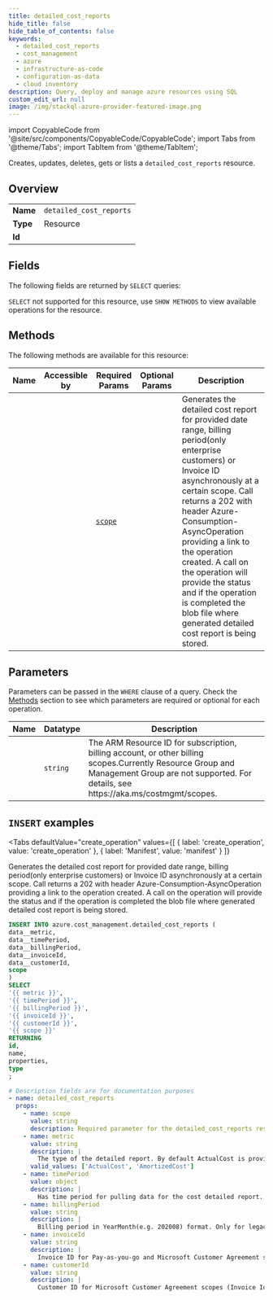 ```yaml
--- 
title: detailed_cost_reports
hide_title: false
hide_table_of_contents: false
keywords:
  - detailed_cost_reports
  - cost_management
  - azure
  - infrastructure-as-code
  - configuration-as-data
  - cloud inventory
description: Query, deploy and manage azure resources using SQL
custom_edit_url: null
image: /img/stackql-azure-provider-featured-image.png
---
```


import CopyableCode from '@site/src/components/CopyableCode/CopyableCode';
import Tabs from '@theme/Tabs';
import TabItem from '@theme/TabItem';

Creates, updates, deletes, gets or lists a <code>detailed_cost_reports</code> resource.

## Overview
<table><tbody>
<tr><td><b>Name</b></td><td><code>detailed_cost_reports</code></td></tr>
<tr><td><b>Type</b></td><td>Resource</td></tr>
<tr><td><b>Id</b></td><td><CopyableCode code="azure.cost_management.detailed_cost_reports" /></td></tr>
</tbody></table>

## Fields

The following fields are returned by `SELECT` queries:

`SELECT` not supported for this resource, use `SHOW METHODS` to view available operations for the resource.


## Methods

The following methods are available for this resource:

<table>
<thead>
    <tr>
    <th>Name</th>
    <th>Accessible by</th>
    <th>Required Params</th>
    <th>Optional Params</th>
    <th>Description</th>
    </tr>
</thead>
<tbody>
<tr>
    <td><a href="#create_operation"><CopyableCode code="create_operation" /></a></td>
    <td><CopyableCode code="insert" /></td>
    <td><a href="#parameter-scope"><code>scope</code></a></td>
    <td></td>
    <td>Generates the detailed cost report for provided date range, billing period(only enterprise customers) or Invoice ID asynchronously at a certain scope. Call returns a 202 with header Azure-Consumption-AsyncOperation providing a link to the operation created. A call on the operation will provide the status and if the operation is completed the blob file where generated detailed cost report is being stored.</td>
</tr>
</tbody>
</table>

## Parameters

Parameters can be passed in the `WHERE` clause of a query. Check the [Methods](#methods) section to see which parameters are required or optional for each operation.

<table>
<thead>
    <tr>
    <th>Name</th>
    <th>Datatype</th>
    <th>Description</th>
    </tr>
</thead>
<tbody>
<tr id="parameter-scope">
    <td><CopyableCode code="scope" /></td>
    <td><code>string</code></td>
    <td>The ARM Resource ID for subscription, billing account, or other billing scopes.Currently Resource Group and Management Group are not supported. For details, see https://aka.ms/costmgmt/scopes.</td>
</tr>
</tbody>
</table>

## `INSERT` examples

<Tabs
    defaultValue="create_operation"
    values={[
        { label: 'create_operation', value: 'create_operation' },
        { label: 'Manifest', value: 'manifest' }
    ]}
>
<TabItem value="create_operation">

Generates the detailed cost report for provided date range, billing period(only enterprise customers) or Invoice ID asynchronously at a certain scope. Call returns a 202 with header Azure-Consumption-AsyncOperation providing a link to the operation created. A call on the operation will provide the status and if the operation is completed the blob file where generated detailed cost report is being stored.

```sql
INSERT INTO azure.cost_management.detailed_cost_reports (
data__metric,
data__timePeriod,
data__billingPeriod,
data__invoiceId,
data__customerId,
scope
)
SELECT 
'{{ metric }}',
'{{ timePeriod }}',
'{{ billingPeriod }}',
'{{ invoiceId }}',
'{{ customerId }}',
'{{ scope }}'
RETURNING
id,
name,
properties,
type
;
```
</TabItem>
<TabItem value="manifest">

```yaml
# Description fields are for documentation purposes
- name: detailed_cost_reports
  props:
    - name: scope
      value: string
      description: Required parameter for the detailed_cost_reports resource.
    - name: metric
      value: string
      description: |
        The type of the detailed report. By default ActualCost is provided
      valid_values: ['ActualCost', 'AmortizedCost']
    - name: timePeriod
      value: object
      description: |
        Has time period for pulling data for the cost detailed report. Can only have one of either timePeriod or invoiceId or billingPeriod parameters. If none provided current month cost is provided.
    - name: billingPeriod
      value: string
      description: |
        Billing period in YearMonth(e.g. 202008) format. Only for legacy enterprise customers can use this. Can only have one of either timePeriod or invoiceId or billingPeriod parameters. If none provided current month cost is provided.
    - name: invoiceId
      value: string
      description: |
        Invoice ID for Pay-as-you-go and Microsoft Customer Agreement scopes. Can only have one of either timePeriod or invoiceId or billingPeriod parameters. If none provided current month cost is provided.
    - name: customerId
      value: string
      description: |
        Customer ID for Microsoft Customer Agreement scopes (Invoice Id is also required for this).
```
</TabItem>
</Tabs>
